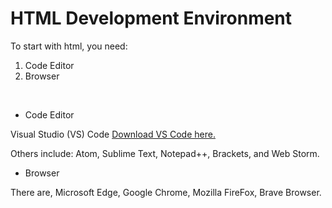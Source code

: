 # HTML Development Environment

To start with html, you need:

1. Code Editor
2. Browser

<br>

- Code Editor

Visual Studio (VS) Code <a href="https://code.visualstudio.com/download" target="_blank">Download VS Code here.</a>

Others include:
Atom, Sublime Text, Notepad++, Brackets, and Web Storm.

- Browser

There are, Microsoft Edge, Google Chrome, Mozilla FireFox, Brave Browser.



